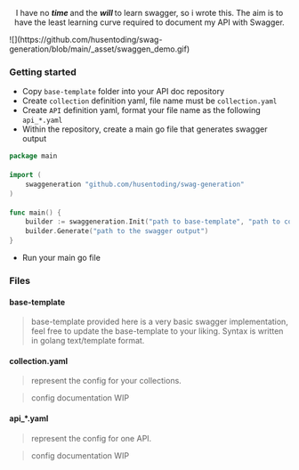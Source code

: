 <p align="center"> 
    I have no <b> <i>time </i> </b> and the <b> <i>will </i> </b> to learn swagger, so i wrote this.
    The aim is to have the least learning curve required to document my API with Swagger.
</p>
![](https://github.com/husentoding/swag-generation/blob/main/_asset/swaggen_demo.gif)

### Getting started
- Copy `base-template` folder into your API doc repository
- Create `collection` definition yaml, file name must be `collection.yaml`
- Create `API` definition yaml, format your file name as the following `api_*.yaml`
- Within the repository, create a main go file that generates swagger output
```go
package main

import (
	swaggeneration "github.com/husentoding/swag-generation"
)

func main() {
	builder := swaggeneration.Init("path to base-template", "path to collection.yaml and api_*.yaml")
	builder.Generate("path to the swagger output")
}
```
- Run your main go file

### Files
#### base-template
> base-template provided here is a very basic swagger implementation, feel free to update the base-template to your liking. 
Syntax is written in golang text/template format.

#### collection.yaml
> represent the config for your collections.

> config documentation WIP

#### api_*.yaml
> represent the config for one API.

> config documentation WIP
